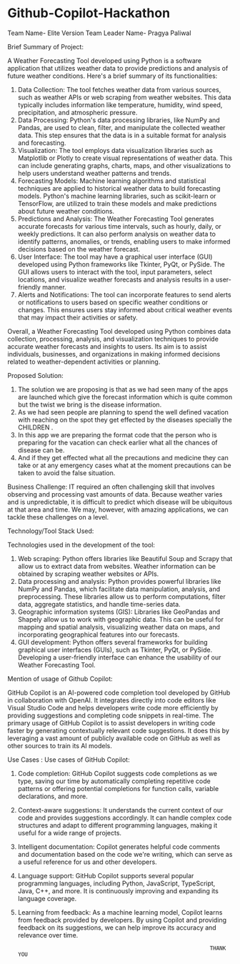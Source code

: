 # Github-Copilot-Hackathon

Team Name- Elite Version
Team Leader Name- Pragya Paliwal 


Brief Summary of Project:

A Weather Forecasting Tool developed using Python is a software application that utilizes weather data to provide predictions and analysis of future weather conditions. Here's a brief summary of its functionalities:
1) Data Collection: The tool fetches weather data from various sources, such as weather APIs or web scraping from weather websites. This data typically includes information like temperature, humidity, wind speed, precipitation, and atmospheric pressure.
2) Data Processing: Python's data processing libraries, like NumPy and Pandas, are used to clean, filter, and manipulate the collected weather data. This step ensures that the data is in a suitable format for analysis and forecasting.
3) Visualization: The tool employs data visualization libraries such as Matplotlib or Plotly to create visual representations of weather data. This can include generating graphs, charts, maps, and other visualizations to help users understand weather patterns and trends.
4) Forecasting Models: Machine learning algorithms and statistical techniques are applied to historical weather data to build forecasting models. Python's machine learning libraries, such as scikit-learn or TensorFlow, are utilized to train these models and make predictions about future weather conditions.
5) Predictions and Analysis: The Weather Forecasting Tool generates accurate forecasts for various time intervals, such as hourly, daily, or weekly predictions. It can also perform analysis on weather data to identify patterns, anomalies, or trends, enabling users to make informed decisions based on the weather forecast.
6) User Interface: The tool may have a graphical user interface (GUI) developed using Python frameworks like Tkinter, PyQt, or PySide. The GUI allows users to interact with the tool, input parameters, select locations, and visualize weather forecasts and analysis results in a user-friendly manner.
7) Alerts and Notifications: The tool can incorporate features to send alerts or notifications to users based on specific weather conditions or changes. This ensures users stay informed about critical weather events that may impact their activities or safety.
  
 Overall, a Weather Forecasting Tool developed using Python combines data collection, processing, analysis, and visualization techniques to provide accurate weather forecasts and insights to users. Its aim is to assist individuals, businesses, and organizations in making informed decisions related to weather-dependent activities or planning.

 Proposed Solution:

1. The solution we are proposing is that as we had seen many of the apps are launched which give the forecast information which is quite common but the twist we bring is the disease information.
2. As we had seen people are planning to spend the well defined vacation with reaching on the spot they get effected by the diseases specially the CHILDREN .
3. In this app we are preparing the format code that the person who is preparing for the vacation can check earlier what all the chances of disease can be.
4. And if they get effected what all the precautions and medicine they can take or at any emergency cases what at the moment precautions can be taken to avoid the false situation.

Business Challenge:
IT required an often challenging skill that involves observing and processing vast amounts of data. Because weather varies and is unpredictable, it is difficult to predict which disease will be ubiquitous at that area and time. 
We may, however, with amazing applications, we can tackle 
these challenges on a level.

Technology/Tool Stack Used:

Technologies used in the development of the tool:
1. Web scraping: Python offers libraries like Beautiful Soup and Scrapy that allow us to extract data from websites. Weather information can be obtained by scraping weather websites or APIs.
2. Data processing and analysis: Python provides powerful libraries like NumPy and Pandas, which facilitate data manipulation, analysis, and preprocessing. These libraries allow us to perform computations, filter data, aggregate statistics, and handle time-series data.
3. Geographic information systems (GIS): Libraries like GeoPandas and Shapely allow us to work with geographic data. This can be useful for mapping and spatial analysis, visualizing weather data on maps, and incorporating geographical features into our forecasts.
4. GUI development: Python offers several frameworks for building graphical user interfaces (GUIs), such as Tkinter, PyQt, or PySide. Developing a user-friendly interface can enhance the usability of our Weather Forecasting Tool.

Mention of usage of Github Copilot:


GitHub Copilot is an AI-powered code completion tool developed by GitHub in collaboration with OpenAI. It integrates directly into code editors like Visual Studio Code and helps developers write code more efficiently by providing suggestions and completing code snippets in real-time.
The primary usage of GitHub Copilot is to assist developers in writing code faster by generating contextually relevant code suggestions. It does this by leveraging a vast amount of publicly available code on GitHub as well as other sources to train its AI models.

Use Cases :
Use cases of GitHub Copilot:
1) Code completion: GitHub Copilot suggests code completions as we type, saving our time by automatically completing repetitive code patterns or offering potential completions for function calls, variable declarations, and more.
2) Context-aware suggestions: It understands the current context of our code and provides suggestions accordingly. It can handle complex code structures and adapt to different programming languages, making it useful for a wide range of projects.
3) Intelligent documentation: Copilot generates helpful code comments and documentation based on the code we're writing, which can serve as a useful reference for us and other developers.
4) Language support: GitHub Copilot supports several popular programming languages, including Python, JavaScript, TypeScript, Java, C++, and more. It is continuously improving and expanding its language coverage.
5) Learning from feedback: As a machine learning model, Copilot learns from feedback provided by developers. By using Copilot and providing feedback on its suggestions, we can help improve its accuracy and relevance over time.


                                                                   THANK YOU 









